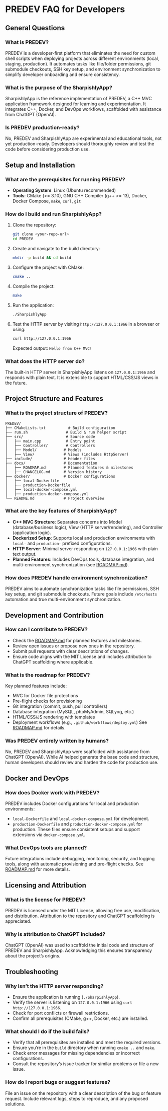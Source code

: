 # PREDEV FAQ for Developers

## General Questions

### What is PREDEV?
PREDEV is a developer-first platform that eliminates the need for custom shell scripts when deploying projects across different environments (local, staging, production). It automates tasks like file/folder permissions, git submodule checkouts, SSH key setup, and environment synchronization to simplify developer onboarding and ensure consistency.

### What is the purpose of the SharpishlyApp?
SharpishlyApp is the reference implementation of PREDEV, a C++ MVC application framework designed for learning and experimentation. It integrates C++, Docker, and DevOps workflows, scaffolded with assistance from ChatGPT (OpenAI).

### Is PREDEV production-ready?
No, PREDEV and SharpishlyApp are experimental and educational tools, not yet production-ready. Developers should thoroughly review and test the code before considering production use.

## Setup and Installation

### What are the prerequisites for running PREDEV?
- **Operating System**: Linux (Ubuntu recommended)
- **Tools**: CMake (>= 3.10), GNU C++ Compiler (g++ >= 13), Docker, Docker Compose, `make`, `curl`, `git`

### How do I build and run SharpishlyApp?
1. Clone the repository:
   ```bash
   git clone <your-repo-url>
   cd PREDEV
   ```
2. Create and navigate to the build directory:
   ```bash
   mkdir -p build && cd build
   ```
3. Configure the project with CMake:
   ```bash
   cmake ..
   ```
4. Compile the project:
   ```bash
   make
   ```
5. Run the application:
   ```bash
   ./SharpishlyApp
   ```
6. Test the HTTP server by visiting `http://127.0.0.1:1966` in a browser or using:
   ```bash
   curl http://127.0.0.1:1966
   ```
   Expected output: `Hello from C++ MVC!`

### What does the HTTP server do?
The built-in HTTP server in SharpishlyApp listens on `127.0.0.1:1966` and responds with plain text. It is extensible to support HTML/CSS/JS views in the future.

## Project Structure and Features

### What is the project structure of PREDEV?
```
PREDEV/
├── CMakeLists.txt          # Build configuration
├── run.sh                 # Build & run helper script
├── src/                   # Source code
│   ├── main.cpp           # Entry point
│   ├── Controller/        # Controllers
│   ├── Model/            # Models
│   ├── View/             # Views (includes HttpServer)
├── include/              # Header files
├── docs/                 # Documentation
│   ├── ROADMAP.md        # Planned features & milestones
│   ├── CHANGELOG.md      # Version history
├── docker/               # Docker configurations
│   ├── local-Dockerfile
│   ├── production-Dockerfile
│   ├── local-docker-compose.yml
│   ├── production-docker-compose.yml
└── README.md             # Project overview
```

### What are the key features of SharpishlyApp?
- **C++ MVC Structure**: Separates concerns into Model (database/business logic), View (HTTP server/rendering), and Controller (application logic).
- **Dockerized Setup**: Supports local and production environments with `local-` and `production-` prefixed configurations.
- **HTTP Server**: Minimal server responding on `127.0.0.1:1966` with plain text output.
- **Planned Features**: Includes DevOps tools, database integration, and multi-environment synchronization (see [ROADMAP.md](docs/ROADMAP.md)).

### How does PREDEV handle environment synchronization?
PREDEV aims to automate synchronization tasks like file permissions, SSH key setup, and git submodule checkouts. Future goals include `/etc/hosts` automation and true multi-environment synchronization.

## Development and Contribution

### How can I contribute to PREDEV?
- Check the [ROADMAP.md](docs/ROADMAP.md) for planned features and milestones.
- Review open issues or propose new ones in the repository.
- Submit pull requests with clear descriptions of changes.
- Ensure code aligns with the MIT License and includes attribution to ChatGPT scaffolding where applicable.

### What is the roadmap for PREDEV?
Key planned features include:
- MVC for Docker file protections
- Pre-flight checks for provisioning
- Git integration (commit, push, pull controllers)
- Database integration (MySQL, phpMyAdmin, SQLyog, etc.)
- HTML/CSS/JS rendering with templates
- Deployment workflows (e.g., `.github/workflows/deploy.yml`)
See [ROADMAP.md](docs/ROADMAP.md) for details.

### Was PREDEV entirely written by humans?
No, PREDEV and SharpishlyApp were scaffolded with assistance from ChatGPT (OpenAI). While AI helped generate the base code and structure, human developers should review and harden the code for production use.

## Docker and DevOps

### How does Docker work with PREDEV?
PREDEV includes Docker configurations for local and production environments:
- `local-Dockerfile` and `local-docker-compose.yml` for development.
- `production-Dockerfile` and `production-docker-compose.yml` for production.
These files ensure consistent setups and support extensions via `docker-compose.yml`.

### What DevOps tools are planned?
Future integrations include debugging, monitoring, security, and logging tools, along with automatic provisioning and pre-flight checks. See [ROADMAP.md](docs/ROADMAP.md) for more details.

## Licensing and Attribution

### What is the license for PREDEV?
PREDEV is licensed under the MIT License, allowing free use, modification, and distribution. Attribution to the repository and ChatGPT scaffolding is appreciated.

### Why is attribution to ChatGPT included?
ChatGPT (OpenAI) was used to scaffold the initial code and structure of PREDEV and SharpishlyApp. Acknowledging this ensures transparency about the project’s origins.

## Troubleshooting

### Why isn’t the HTTP server responding?
- Ensure the application is running (`./SharpishlyApp`).
- Verify the server is listening on `127.0.0.1:1966` using `curl http://127.0.0.1:1966`.
- Check for port conflicts or firewall restrictions.
- Confirm all prerequisites (CMake, g++, Docker, etc.) are installed.

### What should I do if the build fails?
- Verify that all prerequisites are installed and meet the required versions.
- Ensure you’re in the `build` directory when running `cmake ..` and `make`.
- Check error messages for missing dependencies or incorrect configurations.
- Consult the repository’s issue tracker for similar problems or file a new issue.

### How do I report bugs or suggest features?
File an issue on the repository with a clear description of the bug or feature request. Include relevant logs, steps to reproduce, and any proposed solutions.